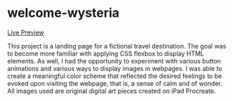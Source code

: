 # welcome-wysteria
[Live Preview](https://faithd186.github.io/welcome-wysteria/)

This project is a landing page for a fictional travel destination. The goal was to become more familiar with applying CSS flexbox to display HTML elements. As well, I had the opportunity to experiment with various button animations and various ways to display images in webpages. I was able to create a meaningful color scheme that reflected the desired feelings to be evoked upon visiting the webpage, that is, a sense of calm and of wonder. All images used are original digital art pieces created on iPad Procreate. 
